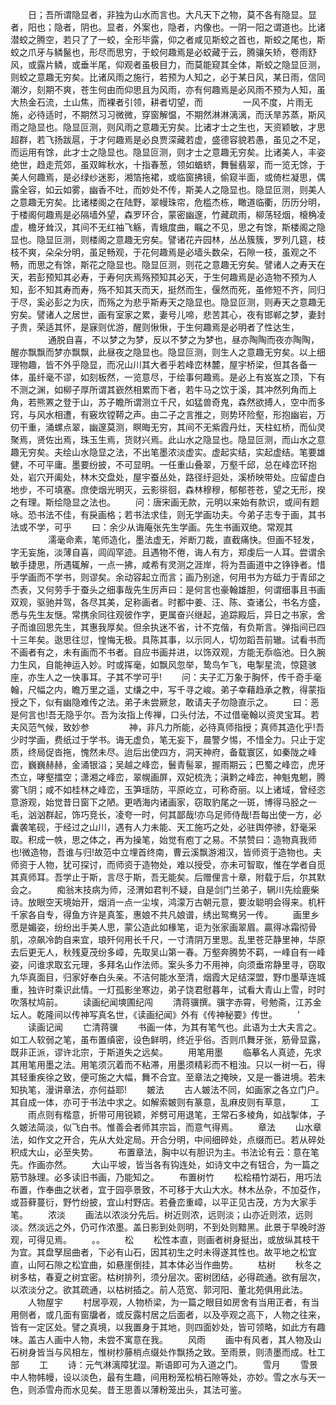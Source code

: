 <!-- { "loadSidebar": true } -->
　　日；吾所谓隐显者，非独为山水而言也。大凡天下之物，莫不各有隐显。显者，阳也；隐者，阴也。显者，外案也，隐者，内像也。一阴一阳之谓道也。比诸潜蛟之腾空，若只了了一蛟，全形毕露，仰之者咸见斯蛟之首也，斯蛟之尾也，斯蛟之爪牙与鳞鬣也，形尽而思穷，于蛟何趣焉是必蛟藏于云，腾骧矢矫，卷雨舒风，或露片鳞，或垂半尾，仰观者虽极目力，而莫能窥其全体，斯蛟之隐显叵测，则蛟之意趣无穷矣。比诸风雨之施行，若预为人知之，必于某日风，某日雨，信同潮汐，刻期不爽，苍生何由而仰思且为风雨，亦有何趣焉是必风雨不预为人知，虽大热金石流，土山焦，而裸者引领，耕者切望，而
　　
　　一风不度，片雨无施，必待适时，不期然习习微微，穿窗解愠，不期然淋淋漓漓，而沃旱苏蒸，斯风雨之隐显也。隐显叵测，则风雨之意趣无穷矣。比诸才士之生也，天资颖敏，才思超群，若飞扬跋扈，于才何趣焉是必良贾深藏若虚，盛德容貌若愚，虽见之不足，而运用有馀，此才士之隐显也。隐显叵测，则才士之意趣无穷矣。比诸美人，丰姿绝世，趋走荒郊，虽双眸秋水，十指春葱，领如蝤蛴，舞鬟翡翠，而一览无馀，于美人何趣焉，是必绿纱迷影，湘箔拖裙，或临窗拂镜，偷窥半面，或倚栏凝思，偶露全容，如云如雾，幽香不吐，而妙处不传，斯美人之隐显也。隐显叵测，则美人之意趣无穷矣。比诸楼阁之在陆野，翠幔珠帘，危槛杰栋，瞰道临衢，历历分明，于楼阁何趣焉是必隔墙外望，森罗环合，蒙密幽邃，竹藏疏雨，柳荡轻烟，榱桷凌虚，檐牙耸汉，其间不无红袖飞觞，青蛾度曲，瞩之不见，思之有馀，斯楼阁之隐显也。隐显叵测，则楼阁之意趣无穷矣。譬诸花卉园林，丛丛簇簇，罗列几筵，枝枝不爽，朵朵分明，虽足畅观，于花何趣焉是必墙头数朵，石隙一枝，虽观之不畅，而思之有馀，斯花之隐显也。隐显叵测，则花之意趣无穷矣。譬诸人之寿天在天，若彭预知其必寿，于寿何庆焉殇预知其必天，于生何趣焉是必造物不预为人知，彭不知其寿而寿，殇不知其天而天，挺然而生，偃然而死，虽修短不齐，同归于尽，奚必彭之为庆，而殇之为悲乎斯寿天之隐显也。隐显叵测，则寿天之意趣无穷矣。譬诸人之居世，画有室家之累，妻号儿啼，悲苦其心，夜有邯郸之梦，妻封子贵，荣适其怀，是寐则优游，醒则愀愀，于生何趣焉是必明者了性达生，
　　
　　通脱自喜，不以梦之为梦，反以不梦之为梦也，昼亦陶陶而夜亦陶陶，醒亦飘飘而梦亦飘飘，此昼夜之隐显也。隐显叵测，则生人之意趣无穷矣。以上细理物趣，皆不外乎隐显，而况山川其大者乎若峰峦林麓，屋宇桥梁，但其各备一体，虽纤毫不谬，如刻板然，一览意尽，于绘事何趣焉。是必上有岌岌之顶，下有不测之渊，如柳子厚所谓其嶔然相累而下者，若牛马之饮于溪，其冲然列角而上角，若熊罴之登于山，苏子瞻所谓测立千尺，如猛兽奇鬼，森然欲搏人，空中而多窍，与风水相遭，有竅坎镗鞯之声。由二子之言推之，则势环险壑，形抱幽岩，万仞干重，涌螺点翠，幽邃莫测，瞑晦无穷，其间不无紫霞丹灶，天柱虹桥，而仙灵聚焉，贤佐出焉，珠玉生焉，货财兴焉。此山水之隐显也。隐显叵测，而山水之意趣无穷矣。夫绘山水隐显之法，不出笔墨浓淡虚实。虚起实结，实起虚结。笔要雄健，不可平庸。墨要纷披，不可显明。一任重山叠翠，万壑千邱，总在峰峦环抱处，岩穴开阖处，林木交盘处，屋宇蚕丛处，路径纡迴处，溪桥映带处。应留虚白地步，不可填塞。庶使烟光明灭，云影徘徊，森林穆穆，郁郁苍苍，望之无形，揆之有理。斯绘隐显之法也。
　　问：唐宋画无款，元明以来始有款识，或间有题咏。恐书法不佳，有戾画格；若书法求佳，则无学画功夫。今弟子志专于画，其书法或不学，可乎
　　曰：余少从诲庵张先生学画。先生书画双绝。常观其
　　
　　濡毫命素，笔师造化，墨法虚无，斧断刀裁，直截痛快。但画不轻发，字无妄施，淡薄自喜，闾阎罕迹。且遇物不倦，诲人有方，郑虔后一人耳。尝谓余敏手捷思，所遇辄解，一点一拂，咸希有灵测之涯岸，将为吾画道中之铮铮者。惜乎学画而不学书，则谬矣。余动容起立而言；画乃别途，何用书为方砥力于青邱之杰表，又何劳手于蚕头之细事哉先生厉声曰：是何言也豪翰雄胆，何谓细事且书画双观，驱驰并驾，各尽其美，足称画者。时都中姜、汪、陈、查诸公，书名方盛，悉与先生友惬。常携余同往观彼作字，更属奋兴继起，追踪殿后，异日之书家，舍子而谁回思先生，其惠我厚矣。但余执迷不省，计不克偕，有负斯言。弹指间已四十三年矣。逖思往愆，惶悔无极。具陈其事，以示同人，切勿蹈吾前辙。试看书而不画者有之，未有画而不书者。自应书画并进，以饰双观，方能无忝临池。日久腕力生风，自能神运入妙。时或挥毫，如飘风忽举，鸷鸟乍飞，电掣星流，惊筵骇座，亦生人之一快事耳。子其不学可乎!
　　问：夫子汇万象于胸怀，传千奇手毫翰，尺幅之内，瞻万里之遥，丈缣之中，写千寻之峻。弟子幸藉趋承之教，得蒙指授之下，似有幽隐难传之法。弟子未尝厥怠，敢请夫子勿隐直示之。
　　曰：恶是何言也!吾无隐乎尔。吾为汝指上传禅，口头付法，不过借毫翰以资灵宝耳。若夫风范气候，致妙参
　　
　　神，非凡力所能，必待真师指授；真师其造化乎!吾少时学画，费纸过于学书。诲无虚负，笔无妄下，晨警夕惕，不惜全力。只止于定质，终局促沓拖，愧然未尽。迨后出使四方，洞天神府，备载寰区，如秦陇之峰峦，巍巍赫赫，金涌银溢；吴越之峰峦，鬟青髻翠，握雨期云；巴蜀之峰峦，虎牙杰立，哮壑擂空；潇湘之峰峦，翠幌画屏，双妃梳洗；滇黔之峰峦，神魁鬼魍，腾雾飞阴；咸不如桂林之峰峦，玉笋瑶防，平原屹立，可称奇丽。以上诸域，曾经恣意游观，始觉昔日窗下之陋。更哂海内诸画家，窃取豹尾之一斑，博得马胫之一毛，汹汹群起，饰巧竞长，凌夸一时，何其鄙哉!亦乌足师侍哉!吾每出使一方，必囊袭笔砚，于经过之山川，遇有人力未能、天工施巧之处，必驻舆停骖，舒毫采取。积成一帙，思之体之，再为操笔，始觉有庖丁之易。不禁赞曰：造物真我师也!微造物，吾谁与归!故范中立埋首终南，曹云溪飘游湘汉，皆师资于造物也。夫师资于人物，犹可探讨，而师资于造物处，难以授受，亦未可智取，惟在学者自觅其真师耳。吾学止于斯，言尽于斯，吾无能矣。后赠俚言十章，附载于后，尔其默会之。
　　痴翁末技病为师，泾渭如君判不疑，自是剑门兰弟子，辋川先绘鹿柴诗。放眼空天境始开，烟消一点一尘埃，鸿濛万古朝元意，要汝聪明会得来。机杆千家各自专，得鱼方许是真筌，惠娘不共凡娘谱，绣出鸳鸯另一传。
　　画里乡愿是媚姿，纷纷出手美人思，蒙公造此如椽笔，讵为张家画翠眉。贏得冰霜彻骨肌，凉飙冷韵自来宜，琅歼何用长千尺，一寸清阴万里思。乱里苍茫静里神，华原去后更无人，秋残夏茂纷多嶂，先取吴山第一春。万壑奔腾势不羁，一峰自有一峰姿，问谁求取玄元理，多拜名山作法师。案头多力不用神，向须垂帘静里寻，窃取九华真面目，归家好奉白头亲。不洁何能水至清，烟霞大足结深盟，野巾墨草连城重，独许时乘识此情。一灯孤影坐寒边，弟子饶君慰暮年，试看大青山上雪，时时吹落杖鸠前。
　　读画纪闻塽圃纪闯
　　清蒋骥撰。骥字赤霄，号勉斋，江苏金坛人。乾隆间以传神写真名世，《读画纪闻》外有《传神秘要》传世。
　　’
　　读画记闻
　　亡清蒋骥
　　书画一体，为其有笔气也。此语为士大夫言之。如工人软弱之笔，虽布置缜密，设色鲜明，终近乎俗。否则爪舞牙张，筋骨显露，既非正派，谬许北宗，于斯道失之远矣。
　　用笔用墨
　　临摹名人真迹，先求其用笔用墨之法。用笔须沉着而不粘滞，用墨须精彩而不粗浊。只以一树一石，得其轻重疾徐之致，便可施之大幅，舞不合宜。至章法之掩映，又是一番进境。若未知执笔，漫讲章法，亦何益耶!
　　皴法
　　古人皴法不同，如画家之各立门户。其自成一体，亦可于书法中求之。如解索皴则有篆意，乱麻皮则有草意，
　　工
　　雨点则有楷意，折带可用锐颖，斧劈可用退笔，王常石多棱角，如战掣体，子久皴法简淡，似飞白书。惟善会者师其宗旨，而意气得焉。
　　章法
　　山水章法，如作文之开合，先从大处定局。开合分明，中间细碎处，点缀而已。若从碎处积成大山，必至失势。
　　布置章法，胸中以有胆识为主。书法论有云：意在笔先。作画亦然。
　　大山平坡，皆当各有钩连处，如诗文中之有钮合，为一篇之筋节脉理。必多读旧书画，乃能知之。
　　布置树竹
　　松桧梧竹湖石，用巧法布置，作奉曲之状者，宜于园亭景致，不可移于大山大水。林木丛杂，不加芟作，或苔藓蔓衍，野竹纷披，宜山村野店。若叠峦重嶂，以平正见古茂，方为大家手笔。
　　浓淡
　　画法以浓淡分先后。树近则浓，远则淡；山亦近则浓，远则淡。然淡远之外，仍可作浓墨。盖日影到处则明，不到处则黯黑。此景于早晚时游观，可得见焉。
　　。。
　　松
　　松性本直，则画者树身挺出，或放纵其枝干为宜。其盘孥屈曲者，下必有山石，因其初生之时未得遂其性也。故平地之松宜直，山阿石隙之松宜曲，如悬崖倒挂，其本体必当作曲势。
　　枯树
　　秋冬之树多枯，春夏之树宜密。枯树排列，须分层次。密树团结，必得疏通。欲有层次，以浓淡分之。欲其疏通，以枯树插之。前人范宽、郭河阳、董北苑俱用此法。
　　人物屋宇
　　村居亭观，人物桥梁，为一篇之眼目如房舍有当用正者，有当用侧者，或几面有窗牖者，或反露村居之后面者，以及亭观之高下，人物之往来，皆有一定区处。譬之真境，以我置身于其地，则四面妙处，皆可领略，如此方有趣味。盖古人画中人物，未尝不寓意在我。
　　风雨
　　画中有风者，其人物及山石树身皆当与风相左，惟树杪藤梢点缀处作飘扬之致。至雨景，则渍墨而成。杜工部
　　工
　　诗：元气淋漓障犹湿。斯语即可为入道之门。
　　雪月
　　雪景中人物帏幔，设以淡色，最有生趣，间用粉笼松梢石隙等处，亦妙。雪之水与天一色，则添雪舟而水见矣。昔王思善以薄粉笼出头，其法可鉴。
